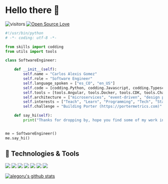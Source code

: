 # Hello there 👋

![visitors](https://visitor-badge.laobi.icu/badge?page_id=alegoru.alegoru)
[![Open Source Love](https://badges.frapsoft.com/os/v1/open-source.svg?v=102)](https://github.com/ellerbrock/open-source-badge/)


```python
#!/usr/bin/python
# -*- coding: utf-8 -*-

from skills import codding
from utils import tools

class SoftwareEngineer:

    def __init__(self):
        self.name = "Carlos Alexis Gomez"
        self.role = "Software Engineer"
        self.language_spoken = ["es_CO", "en_US"]
        self.code = [codding.Python, codding.Javascript, codding.Typescript, codding.Php, codding.Java, codding.VTL, codding.front, codding.others]
        self.tools = [tools.Angular, tools.Docker, tools.CDK, tools.Chalice, tools.Amplify, tools.others]
        self.architecture = ["microservices", "event-driven", "design patterns", "Cloud Architect"]
        self.interests = ["Teach", "Learn", "Programming", "Tech", "Startups", "Best practices", "BI", "AWS"]
        self.challenge = "Building Porter (https://portermetrics.com)"

    def say_hi(self):
        print("Thanks for dropping by, hope you find some of my work interesting.")


me = SoftwareEngineer()
me.say_hi()
```

## 🔧 Technologies & Tools

![](https://img.shields.io/badge/OS-Linux-informational?style=flat&logo=linux&logoColor=white&color=6aa6f8)
![](https://img.shields.io/badge/Editor-VS_Code-informational?style=flat&logo=visual-studio-code&logoColor=white&color=6aa6f8)
![](https://img.shields.io/badge/Code-Python-informational?style=flat&logo=python&logoColor=white&color=6aa6f8)
![](https://img.shields.io/badge/Code-JavaScript-informational?style=flat&logo=javascript&logoColor=white&color=6aa6f8)
![](https://img.shields.io/badge/Code-React-informational?style=flat&logo=react&logoColor=white&color=6aa6f8)
![](https://img.shields.io/badge/Shell-Bash-informational?style=flat&logo=gnu-bash&logoColor=white&color=6aa6f8)
![](https://img.shields.io/badge/Tools-Docker-informational?style=flat&logo=docker&logoColor=white&color=6aa6f8)

<a href="https://github.com/alegoru"><img src="https://github-readme-stats.vercel.app/api?username=alegoru&hide_border=true&show_icons=true" alt="alegoru's github stats"></a>
